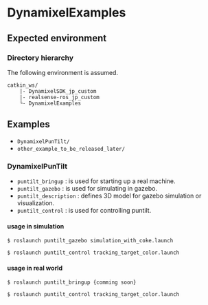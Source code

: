 # DynamixelExamples

## Expected environment

### Directory hierarchy
The following environment is assumed.
```
catkin_ws/
    |- DynamixelSDK_jp_custom
    |- realsense-ros_jp_custom
    └- DynamixelExamples
```

## Examples

- `DynamixelPunTilt/`
- `other_example_to_be_released_later/`


### DynamixelPunTilt

- `puntilt_bringup` : is used for starting up a real machine.
- `puntilt_gazebo` : is used for simulating in gazebo.
- `puntilt_description` : defines 3D model for gazebo simulation or visualization.
- `puntilt_control` : is used for controlling puntilt.
  
#### usage in simulation

```
$ roslaunch puntilt_gazebo simulation_with_coke.launch
```

```
$ roslaunch puntilt_control tracking_target_color.launch
```

#### usage in real world

```
$ roslaunch puntilt_bringup {comming soon}
```

```
$ roslaunch puntilt_control tracking_target_color.launch
```
